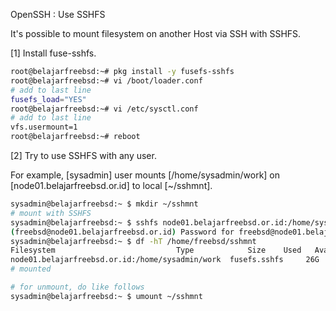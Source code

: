 OpenSSH : Use SSHFS

It's possible to mount filesystem on another Host via SSH with SSHFS.

[1]	Install fuse-sshfs.
```sh
root@belajarfreebsd:~# pkg install -y fusefs-sshfs
root@belajarfreebsd:~# vi /boot/loader.conf
# add to last line
fusefs_load="YES"
root@belajarfreebsd:~# vi /etc/sysctl.conf
# add to last line
vfs.usermount=1
root@belajarfreebsd:~# reboot
```
[2]	Try to use SSHFS with any user.

For example, [sysadmin] user mounts [/home/sysadmin/work] on [node01.belajarfreebsd.or.id] to local [~/sshmnt].
```sh
sysadmin@belajarfreebsd:~ $ mkdir ~/sshmnt
# mount with SSHFS
sysadmin@belajarfreebsd:~ $ sshfs node01.belajarfreebsd.or.id:/home/sysadmin/work ~/sshmnt
(freebsd@node01.belajarfreebsd.or.id) Password for freebsd@node01.belajarfreebsd.or.id:   # password of the user
sysadmin@belajarfreebsd:~ $ df -hT /home/freebsd/sshmnt
Filesystem                           Type            Size    Used   Avail Capacity  Mounted on
node01.belajarfreebsd.or.id:/home/sysadmin/work  fusefs.sshfs     26G    212K     26G     0%    /home/freebsd/sshmnt
# mounted

# for unmount, do like follows
sysadmin@belajarfreebsd:~ $ umount ~/sshmnt
```
